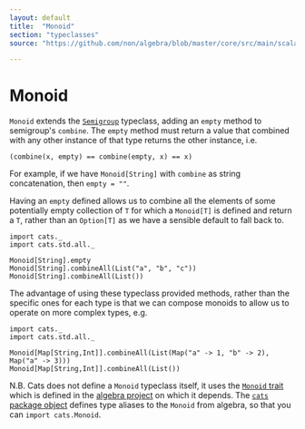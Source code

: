 ```yaml
---
layout: default
title:  "Monoid"
section: "typeclasses"
source: "https://github.com/non/algebra/blob/master/core/src/main/scala/algebra/Monoid.scala"

---
```

# Monoid

`Monoid` extends the [`Semigroup`](semigroup.html) typeclass, adding an `empty` method to semigroup's 
`combine`. The `empty` method must return a value that combined with any other instance of that type
returns the other instance, i.e.

    (combine(x, empty) == combine(empty, x) == x)
    
For example, if we have `Monoid[String]` with `combine` as string concatenation, then `empty = ""`.

Having an `empty` defined allows us to combine all the elements of some potentially empty collection
of `T` for which a `Monoid[T]` is defined and return a `T`, rather than an `Option[T]` as we have a
sensible default to fall back to.
 
```tut
import cats._
import cats.std.all._

Monoid[String].empty
Monoid[String].combineAll(List("a", "b", "c"))
Monoid[String].combineAll(List())
```

The advantage of using these typeclass provided methods, rather than the specific ones for each
type is that we can compose monoids to allow us to operate on more complex types, e.g.
 
```tut
import cats._
import cats.std.all._

Monoid[Map[String,Int]].combineAll(List(Map("a" -> 1, "b" -> 2), Map("a" -> 3)))
Monoid[Map[String,Int]].combineAll(List())
```
 
N.B.
Cats does not define a `Monoid` typeclass itself, it uses the [`Monoid`
trait](https://github.com/non/algebra/blob/master/core/src/main/scala/algebra/Monoid.scala)
which is defined in the [algebra project](https://github.com/non/algebra) on 
which it depends. The [`cats` package object](https://github.com/non/cats/blob/master/core/src/main/scala/cats/package.scala)
defines type aliases to the `Monoid` from algebra, so that you can
`import cats.Monoid`.
